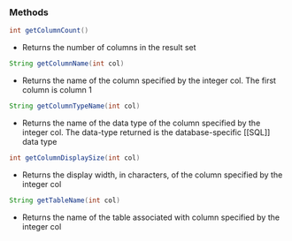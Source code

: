### Methods
```java
int getColumnCount()
```
- Returns the number of columns in the result set

```java
String getColumnName(int col)
```
- Returns the name of the column specified by the integer col. The first column is column 1

```java
String getColumnTypeName(int col)
```
- Returns the name of the data type of the column specified by the integer col. The data-type returned is the database-specific [[SQL]] data type

```java
int getColumnDisplaySize(int col)
```
- Returns the display width, in characters, of the column specified by the integer col

```java
String getTableName(int col)
```
- Returns the name of the table associated with column specified by the integer col